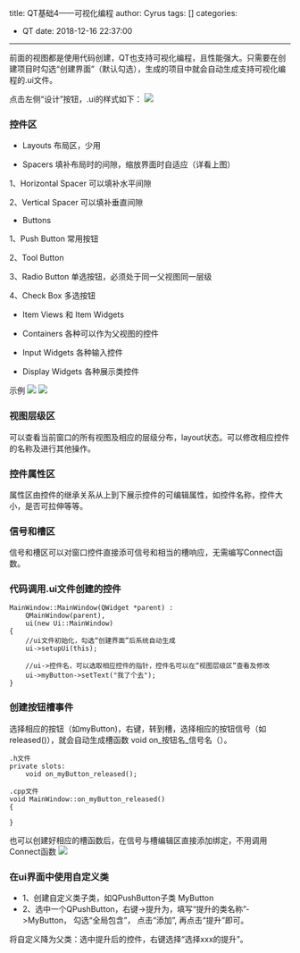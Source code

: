 title: QT基础4——可视化编程
author: Cyrus
tags: []
categories:
  - QT
date: 2018-12-16 22:37:00
---
前面的视图都是使用代码创建，QT也支持可视化编程，且性能强大。只需要在创建项目时勾选“创建界面”（默认勾选），生成的项目中就会自动生成支持可视化编程的.ui文件。

点击左侧“设计”按钮，.ui的样式如下：
![](design_all.png)

### 控件区
* Layouts 布局区，少用

* Spacers 填补布局时的间隙，缩放界面时自适应（详看上图）

1、Horizontal Spacer 可以填补水平间隙

2、Vertical Spacer	可以填补垂直间隙

* Buttons

1、Push Button	常用按钮

2、Tool Button 

3、Radio Button 单选按钮，必须处于同一父视图同一层级

4、Check Box	多选按钮

* Item Views 和 Item Widgets

* Containers 各种可以作为父视图的控件

* Input Widgets 各种输入控件

* Display Widgets 各种展示类控件

示例
![](design_add.png) ![](design_result.png)

### 视图层级区
可以查看当前窗口的所有视图及相应的层级分布，layout状态。可以修改相应控件的名称及进行其他操作。

### 控件属性区
属性区由控件的继承关系从上到下展示控件的可编辑属性，如控件名称，控件大小，是否可拉伸等等。

### 信号和槽区
信号和槽区可以对窗口控件直接添可信号和相当的槽响应，无需编写Connect函数。

### 代码调用.ui文件创建的控件
```
MainWindow::MainWindow(QWidget *parent) :
    QMainWindow(parent),
    ui(new Ui::MainWindow)
{
	//ui文件初始化，勾选“创建界面”后系统自动生成
    ui->setupUi(this);

	//ui->控件名，可以选取相应控件的指针，控件名可以在“视图层级区”查看及修改
    ui->myButton->setText("我了个去");
}
```

### 创建按钮槽事件
选择相应的按钮（如myButton)，右键，转到槽，选择相应的按钮信号（如released()），就会自动生成槽函数 void on_按钮名_信号名（）。
```
.h文件
private slots:
    void on_myButton_released();
    
.cpp文件
void MainWindow::on_myButton_released()
{
    
}
```
也可以创建好相应的槽函数后，在信号与槽编辑区直接添加绑定，不用调用Connect函数
![](design_slot.png)

### 在ui界面中使用自定义类
* 1、创建自定义类子类，如QPushButton子类 MyButton
* 2、选中一个QPushButton，右键->提升为，填写“提升的类名称”->MyButton， 勾选“全局包含”， 点击“添加”, 再点击“提升”即可。

将自定义降为父类：选中提升后的控件，右键选择“选择xxx的提升”。


